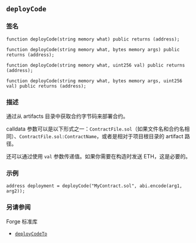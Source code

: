 ## `deployCode`

### 签名

```solidity
function deployCode(string memory what) public returns (address);
```

```solidity
function deployCode(string memory what, bytes memory args) public returns (address);
```

```solidity
function deployCode(string memory what, uint256 val) public returns (address);
```

```solidity
function deployCode(string memory what, bytes memory args, uint256 val) public returns (address);
```

### 描述

通过从 artifacts 目录中获取合约字节码来部署合约。

calldata 参数可以是以下形式之一：`ContractFile.sol`（如果文件名和合约名相同）、`ContractFile.sol:ContractName`，或者是相对于项目根目录的 artifact 路径。

还可以通过使用 `val` 参数传递值。如果你需要在构造时发送 ETH，这是必要的。

### 示例

```solidity
address deployment = deployCode("MyContract.sol", abi.encode(arg1, arg2));
```

### 另请参阅

Forge 标准库

- [`deployCodeTo`](./deployCodeTo.md)
